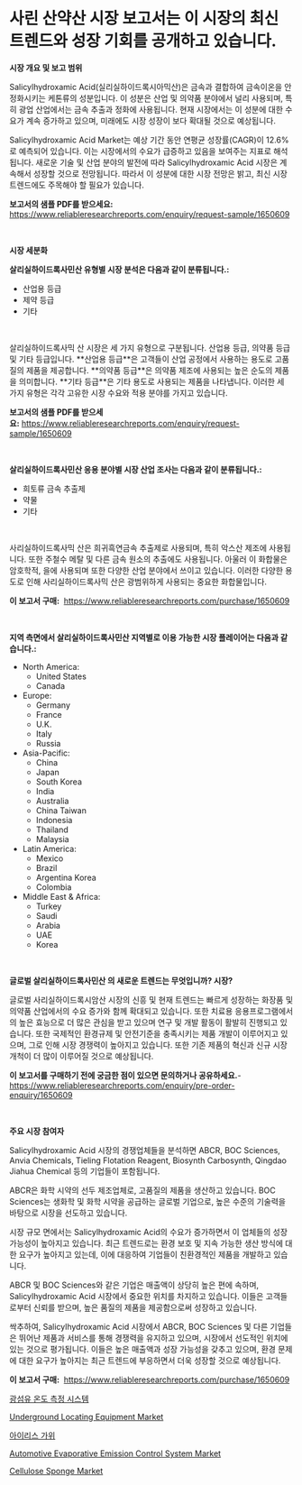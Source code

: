 <p><h1>사린 산약산 시장 보고서는 이 시장의 최신 트렌드와 성장 기회를 공개하고 있습니다.</h1></p><p><strong>시장 개요 및 보고 범위</strong></p>
<p><p>Salicylhydroxamic Acid(실리실하이드록시아믹산)은 금속과 결합하여 금속이온을 안정화시키는 케톤류의 성분입니다. 이 성분은 산업 및 의약품 분야에서 널리 사용되며, 특히 광업 산업에서는 금속 추출과 정화에 사용됩니다. 현재 시장에서는 이 성분에 대한 수요가 계속 증가하고 있으며, 미래에도 시장 성장이 보다 확대될 것으로 예상됩니다. </p><p>Salicylhydroxamic Acid Market는 예상 기간 동안 연평균 성장률(CAGR)이 12.6%로 예측되어 있습니다. 이는 시장에서의 수요가 급증하고 있음을 보여주는 지표로 해석됩니다. 새로운 기술 및 산업 분야의 발전에 따라 Salicylhydroxamic Acid 시장은 계속해서 성장할 것으로 전망됩니다. 따라서 이 성분에 대한 시장 전망은 밝고, 최신 시장 트렌드에도 주목해야 할 필요가 있습니다.</p></p>
<p><strong>보고서의 샘플 PDF를 받으세요:</strong> <a href="https://www.reliableresearchreports.com/enquiry/request-sample/1650609">https://www.reliableresearchreports.com/enquiry/request-sample/1650609</a></p>
<p>&nbsp;</p>
<p><strong>시장 세분화</strong></p>
<p><strong>살리실하이드록사민산 유형별 시장 분석은 다음과 같이 분류됩니다.:</strong></p>
<p><ul><li>산업용 등급</li><li>제약 등급</li><li>기타</li></ul></p>
<p>&nbsp;</p>
<p><p>살리실하이드록사믹 산 시장은 세 가지 유형으로 구분됩니다. 산업용 등급, 의약품 등급 및 기타 등급입니다. **산업용 등급**은 고객들이 산업 공정에서 사용하는 용도로 고품질의 제품을 제공합니다. **의약품 등급**은 의약품 제조에 사용되는 높은 순도의 제품을 의미합니다. **기타 등급**은 기타 용도로 사용되는 제품을 나타냅니다. 이러한 세 가지 유형은 각각 고유한 시장 수요와 적용 분야를 가지고 있습니다.</p></p>
<p><strong>보고서의 샘플 PDF를 받으세요:</strong>&nbsp;<a href="https://www.reliableresearchreports.com/enquiry/request-sample/1650609">https://www.reliableresearchreports.com/enquiry/request-sample/1650609</a></p>
<p>&nbsp;</p>
<p><strong> 살리실하이드록사민산 응용 분야별 시장 산업 조사는 다음과 같이 분류됩니다.:</strong></p>
<p><ul><li>희토류 금속 추출제</li><li>약물</li><li>기타</li></ul></p>
<p>&nbsp;</p>
<p><p>사리실하이드록사믹 산은 희귀흑연금속 추출제로 사용되며, 특히 악스산 제조에 사용됩니다. 또한 주철수 메탈 및 다른 금속 원소의 추출에도 사용됩니다. 아울러 이 화합물은 암호학적, 을에 사용되며 또한 다양한 산업 분야에서 쓰이고 있습니다. 이러한 다양한 용도로 인해 사리실하이드록사믹 산은 광범위하게 사용되는 중요한 화합물입니다.</p></p>
<p><strong>이 보고서 구매:</strong>&nbsp; <a href="https://www.reliableresearchreports.com/purchase/1650609">https://www.reliableresearchreports.com/purchase/1650609</a></p>
<p>&nbsp;</p>
<p><strong>지역 측면에서 살리실하이드록사민산 지역별로 이용 가능한 시장 플레이어는 다음과 같습니다.:</strong></p>
<p><ul>
    <li>
        North America:
        <ul>
            <li>United States</li>
            <li>Canada</li>
        </ul>
    </li>
    <li>
        Europe:
        <ul>
            <li>Germany</li>
            <li>France</li>
            <li>U.K.</li>
            <li>Italy</li>
            <li>Russia</li>
        </ul>
    </li>
    <li>
        Asia-Pacific:
        <ul>
            <li>China</li>
            <li>Japan</li>
            <li>South Korea</li>
            <li>India</li>
            <li>Australia</li>
            <li>China Taiwan</li>
            <li>Indonesia</li>
            <li>Thailand</li>
            <li>Malaysia</li>
        </ul>
    </li>
    <li>
        Latin America:
        <ul>
            <li>Mexico</li>
            <li>Brazil</li>
            <li>Argentina Korea</li>
            <li>Colombia</li>
        </ul>
    </li>
    <li>
        Middle East & Africa:
        <ul>
            <li>Turkey</li>
            <li>Saudi</li>
            <li>Arabia</li>
            <li>UAE</li>
            <li>Korea</li>
        </ul>
    </li>
    </ul></p>
<p>&nbsp;</p>
<p><strong>글로벌 살리실하이드록사민산 의 새로운 트렌드는 무엇입니까? 시장?</strong></p>
<p><p>글로벌 사리실하이드록시암산 시장의 신흥 및 현재 트렌드는 빠르게 성장하는 화장품 및 의약품 산업에서의 수요 증가와 함께 확대되고 있습니다. 또한 치료용 응용프로그램에서의 높은 효능으로 더 많은 관심을 받고 있으며 연구 및 개발 활동이 활발히 진행되고 있습니다. 또한 국제적인 환경규제 및 안전기준을 충족시키는 제품 개발이 이루어지고 있으며, 그로 인해 시장 경쟁력이 높아지고 있습니다. 또한 기존 제품의 혁신과 신규 시장 개척이 더 많이 이루어질 것으로 예상됩니다.</p></p>
<p><strong>이 보고서를 구매하기 전에 궁금한 점이 있으면 문의하거나 공유하세요.</strong>- <a href="https://www.reliableresearchreports.com/enquiry/pre-order-enquiry/1650609">https://www.reliableresearchreports.com/enquiry/pre-order-enquiry/1650609</a></p>
<p>&nbsp;</p>
<p><strong>주요 시장 참여자</strong></p>
<p><p>Salicylhydroxamic Acid 시장의 경쟁업체들을 분석하면 ABCR, BOC Sciences, Anvia Chemicals, Tieling Flotation Reagent, Biosynth Carbosynth, Qingdao Jiahua Chemical 등의 기업들이 포함됩니다. </p><p>ABCR은 화학 시약의 선두 제조업체로, 고품질의 제품을 생산하고 있습니다. BOC Sciences는 생화학 및 화학 시약을 공급하는 글로벌 기업으로, 높은 수준의 기술력을 바탕으로 시장을 선도하고 있습니다. </p><p>시장 규모 면에서는 Salicylhydroxamic Acid의 수요가 증가하면서 이 업체들의 성장 가능성이 높아지고 있습니다. 최근 트렌드로는 환경 보호 및 지속 가능한 생산 방식에 대한 요구가 높아지고 있는데, 이에 대응하여 기업들이 친환경적인 제품을 개발하고 있습니다. </p><p>ABCR 및 BOC Sciences와 같은 기업은 매출액이 상당히 높은 편에 속하며, Salicylhydroxamic Acid 시장에서 중요한 위치를 차지하고 있습니다. 이들은 고객들로부터 신뢰를 받으며, 높은 품질의 제품을 제공함으로써 성장하고 있습니다. </p><p>싹추하여, Salicylhydroxamic Acid 시장에서 ABCR, BOC Sciences 및 다른 기업들은 뛰어난 제품과 서비스를 통해 경쟁력을 유지하고 있으며, 시장에서 선도적인 위치에 있는 것으로 평가됩니다. 이들은 높은 매출액과 성장 가능성을 갖추고 있으며, 환경 문제에 대한 요구가 높아지는 최근 트렌드에 부응하면서 더욱 성장할 것으로 예상됩니다.</p></p>
<p><strong>이 보고서 구매:</strong>&nbsp;&nbsp;<a href="https://www.reliableresearchreports.com/purchase/1650609">https://www.reliableresearchreports.com/purchase/1650609</a></p>
<p><p><a href="https://github.com/FelipeGrrady654556/Market-Research-Report-List-1/blob/main/179902510098.md">광섬유 온도 측정 시스템</a></p><p><a href="https://view.publitas.com/reportprime-1/underground-locating-equipment-market-research-report-unlocks-analysis-on-the-market-financial-status-market-size-and-market-revenue-upto-2031/">Underground Locating Equipment Market</a></p><p><a href="https://medium.com/@christorpherpfannerstill5436/%EC%95%84%EC%9D%B4%EB%A6%AC%EC%8A%A4-%EA%B0%80%EC%9C%84-%EC%8B%9C%EC%9E%A5-%EC%A0%90%EC%9C%A0%EC%9C%A8-%EB%B3%80%ED%99%94-%EB%B0%8F-%EC%8B%9C%EC%9E%A5-%EC%84%B1%EC%9E%A5-%EA%B2%BD%ED%96%A5-2024-2031-4c3ce9eb1963">아이리스 가위</a></p><p><a href="https://issuu.com/reportprime-2/docs/automotive-evaporative-emission-control-system-mar">Automotive Evaporative Emission Control System Market</a></p><p><a href="https://cat-emmental-94b.notion.site/Cellulose-Sponge-Market-Size-Evaluating-its-Market-Trends-Growth-and-Projections-2024-2031-da62d8cd5f2f4bf49f5a1dd6caf40b3f">Cellulose Sponge Market</a></p></p>

